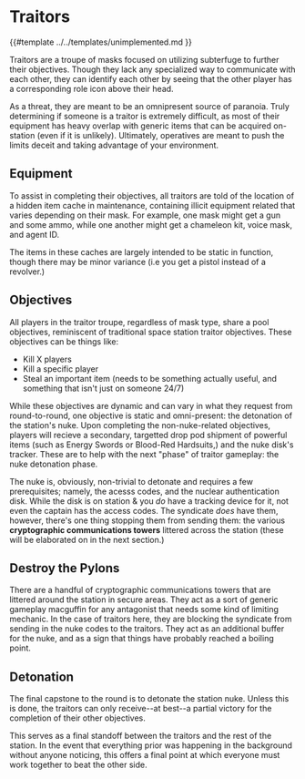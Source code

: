 # Traitors

{{#template ../../templates/unimplemented.md }}

Traitors are a troupe of masks focused on utilizing subterfuge to further their objectives.
Though they lack any specialized way to communicate with each other, they can identify each other by seeing that the other player has a corresponding role icon above their head.

As a threat, they are meant to be an omnipresent source of paranoia.
Truly determining if someone is a traitor is extremely difficult, as most of their equipment has heavy overlap with generic items that can be acquired on-station (even if it is unlikely).
Ultimately, operatives are meant to push the limits deceit and taking advantage of your environment.

## Equipment
To assist in completing their objectives, all traitors are told of the location of a hidden item cache in maintenance, containing illicit equipment related that varies depending on their mask.
For example, one mask might get a gun and some ammo, while one another might get a chameleon kit, voice mask, and agent ID.

The items in these caches are largely intended to be static in function, though there may be minor variance (i.e you get a pistol instead of a revolver.)

## Objectives
All players in the traitor troupe, regardless of mask type, share a pool objectives, reminiscent of traditional space station traitor objectives.
These objectives can be things like:
- Kill X players
- Kill a specific player
- Steal an important item (needs to be something actually useful, and something that isn't just on someone 24/7)

While these objectives are dynamic and can vary in what they request from round-to-round, one objective is static and omni-present: the detonation of the station's nuke.
Upon completing the non-nuke-related objectives, players will recieve a secondary, targetted drop pod shipment of powerful items (such as Energy Swords or Blood-Red Hardsuits,) and the nuke disk's tracker.
These are to help with the next "phase" of traitor gameplay: the nuke detonation phase.

The nuke is, obviously, non-trivial to detonate and requires a few prerequisites; namely, the acesss codes, and the nuclear authentication disk.
While the disk is on station & you *do* have a tracking device for it, not even the captain has the access codes.
The syndicate *does* have them, however, there's one thing stopping them from sending them: the various **cryptographic communications towers** littered across the station (these will be elaborated on in the next section.)

## Destroy the Pylons
There are a handful of cryptographic communications towers that are littered around the station in secure areas.
They act as a sort of generic gameplay macguffin for any antagonist that needs some kind of limiting mechanic.
In the case of traitors here, they are blocking the syndicate from sending in the nuke codes to the traitors.
They act as an additional buffer for the nuke, and as a sign that things have probably reached a boiling point.

## Detonation

The final capstone to the round is to detonate the station nuke.
Unless this is done, the traitors can only receive--at best--a partial victory for the completion of their other objectives.

This serves as a final standoff between the traitors and the rest of the station.
In the event that everything prior was happening in the background without anyone noticing, this offers a final point at which everyone must work together to beat the other side.
